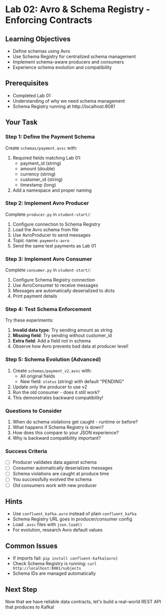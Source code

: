 # Lab 02: Avro & Schema Registry - Enforcing Contracts

## Learning Objectives
- Define schemas using Avro
- Use Schema Registry for centralized schema management
- Implement schema-aware producers and consumers
- Experience schema evolution and compatibility

## Prerequisites
- Completed Lab 01
- Understanding of why we need schema management
- Schema Registry running at http://localhost:8081

## Your Task

### Step 1: Define the Payment Schema
Create `schemas/payment.avsc` with:
1. Required fields matching Lab 01:
   - payment_id (string)
   - amount (double)
   - currency (string)
   - customer_id (string)
   - timestamp (long)
2. Add a namespace and proper naming

### Step 2: Implement Avro Producer
Complete `producer.py` in `student-start/`:
1. Configure connection to Schema Registry
2. Load the Avro schema from file
3. Use AvroProducer to send messages
4. Topic name: `payments-avro`
5. Send the same test payments as Lab 01

### Step 3: Implement Avro Consumer
Complete `consumer.py` in `student-start/`:
1. Configure Schema Registry connection
2. Use AvroConsumer to receive messages
3. Messages are automatically deserialized to dicts
4. Print payment details

### Step 4: Test Schema Enforcement
Try these experiments:
1. **Invalid data type**: Try sending amount as string
2. **Missing field**: Try sending without customer_id
3. **Extra field**: Add a field not in schema
4. Observe how Avro prevents bad data at producer level!

### Step 5: Schema Evolution (Advanced)
1. Create `schemas/payment_v2.avsc` with:
   - All original fields
   - New field: `status` (string) with default "PENDING"
2. Update only the producer to use v2
3. Run the old consumer - does it still work?
4. This demonstrates backward compatibility!

### Questions to Consider
1. When do schema violations get caught - runtime or before?
2. What happens if Schema Registry is down?
3. How does this compare to your JSON experience?
4. Why is backward compatibility important?

### Success Criteria
- [ ] Producer validates data against schema
- [ ] Consumer automatically deserializes messages
- [ ] Schema violations are caught at produce time
- [ ] You successfully evolved the schema
- [ ] Old consumers work with new producer

## Hints
- Use `confluent_kafka.avro` instead of plain `confluent_kafka`
- Schema Registry URL goes in producer/consumer config
- Load `.avsc` files with `json.load()`
- For evolution, research Avro default values

## Common Issues
- If imports fail: `pip install confluent-kafka[avro]`
- Check Schema Registry is running: `curl http://localhost:8081/subjects`
- Schema IDs are managed automatically

## Next Step
Now that we have reliable data contracts, let's build a real-world REST API that produces to Kafka!